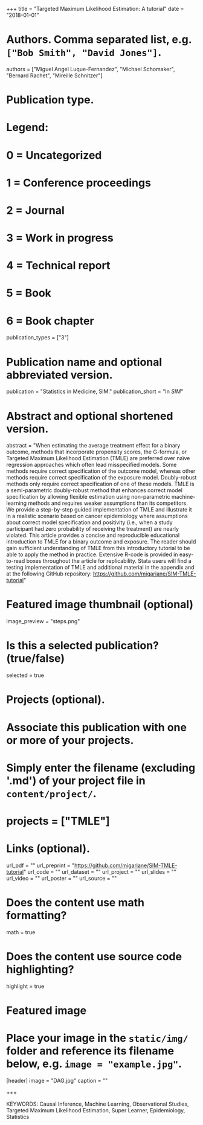 +++
title = "Targeted Maximum Likelihood Estimation: A tutorial"
date = "2018-01-01"

# Authors. Comma separated list, e.g. `["Bob Smith", "David Jones"]`.
authors = ["Miguel Angel Luque-Fernandez", "Michael Schomaker", "Bernard Rachet", "Mireille Schnitzer"]

# Publication type.
# Legend:
# 0 = Uncategorized
# 1 = Conference proceedings
# 2 = Journal
# 3 = Work in progress
# 4 = Technical report
# 5 = Book
# 6 = Book chapter
publication_types = ["3"]

# Publication name and optional abbreviated version.
publication = "Statistics in Medicine, SIM."
publication_short = "In *SIM*"

# Abstract and optional shortened version.
abstract = "When estimating the average treatment effect for a binary outcome, methods that incorporate propensity scores, the G-formula, or Targeted Maximum Likelihood Estimation (TMLE) are preferred over naïve regression approaches which often lead misspecified models. Some methods require correct specification of the outcome model, whereas other methods require correct specification of the exposure model. Doubly-robust methods only require correct specification of one of these models. TMLE is a semi-parametric doubly-robust method that enhances correct model specification by allowing flexible estimation using non-parametric machine-learning methods and requires weaker assumptions than its competitors. We provide a step-by-step guided implementation of TMLE and illustrate it in a realistic scenario based on cancer epidemiology where assumptions about correct model specification and positivity (i.e., when a study participant had zero probability of receiving the treatment) are nearly violated. This article provides a concise and reproducible educational introduction to TMLE for a binary outcome and exposure. The reader should gain sufficient understanding of TMLE from this introductory tutorial to be able to apply the method in practice. Extensive R-code is provided in easy-to-read boxes throughout the article for replicability. Stata users will find a testing implementation of TMLE and additional material in the appendix and at the following GitHub repository: https://github.com/migariane/SIM-TMLE-tutorial"

# Featured image thumbnail (optional)
image_preview = "steps.png"

# Is this a selected publication? (true/false)
selected = true

# Projects (optional).
#   Associate this publication with one or more of your projects.
#   Simply enter the filename (excluding '.md') of your project file in `content/project/`.
#   projects = ["TMLE"]

# Links (optional).
url_pdf = ""
url_preprint = "https://github.com/migariane/SIM-TMLE-tutorial"
url_code = ""
url_dataset = ""
url_project = ""
url_slides = ""
url_video = ""
url_poster = ""
url_source = ""

# Does the content use math formatting?
math = true

# Does the content use source code highlighting?
highlight = true

# Featured image
# Place your image in the `static/img/` folder and reference its filename below, e.g. `image = "example.jpg"`.
[header]
image = "DAG.jpg"
caption = ""

+++

KEYWORDS: Causal Inference, Machine Learning, Observational Studies, Targeted Maximum Likelihood Estimation, Super Learner, Epidemiology, Statistics
